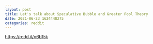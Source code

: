 ```yaml
--- 
layout: post 
title: Let's talk about Speculative Bubble and Greater Fool Theory 
date: 2021-06-23 1624448275 
categories: reddit 
--- 
```

https://redd.it/o6b15k